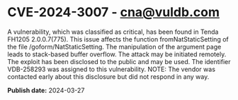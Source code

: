 # CVE-2024-3007 - cna@vuldb.com

A vulnerability, which was classified as critical, has been found in Tenda FH1205 2.0.0.7(775). This issue affects the function fromNatStaticSetting of the file /goform/NatStaticSetting. The manipulation of the argument page leads to stack-based buffer overflow. The attack may be initiated remotely. The exploit has been disclosed to the public and may be used. The identifier VDB-258293 was assigned to this vulnerability. NOTE: The vendor was contacted early about this disclosure but did not respond in any way.

**Publish date:** 2024-03-27
